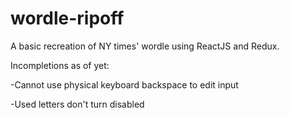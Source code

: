 # wordle-ripoff

A basic recreation of NY times' wordle using ReactJS and Redux.  

Incompletions as of yet: 

-Cannot use physical keyboard backspace to edit input  

-Used letters don't turn disabled
